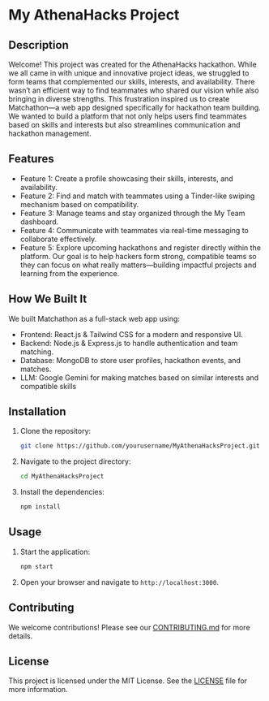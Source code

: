 # My AthenaHacks Project

## Description

Welcome!
This project was created for the AthenaHacks hackathon. While we all came in with unique and innovative project ideas, we struggled to form teams that complemented our skills, interests, and availability. There wasn’t an efficient way to find teammates who shared our vision while also bringing in diverse strengths. This frustration inspired us to create Matchathon—a web app designed specifically for hackathon team building. We wanted to build a platform that not only helps users find teammates based on skills and interests but also streamlines communication and hackathon management.

## Features

- Feature 1: Create a profile showcasing their skills, interests, and availability.
- Feature 2: Find and match with teammates using a Tinder-like swiping mechanism based on compatibility.
- Feature 3: Manage teams and stay organized through the My Team dashboard.
- Feature 4: Communicate with teammates via real-time messaging to collaborate effectively.
- Feature 5: Explore upcoming hackathons and register directly within the platform. Our goal is to help hackers form strong, compatible teams so they can focus on what really matters—building impactful projects and learning from the experience.

## How We Built It 
We built Matchathon as a full-stack web app using: 
- Frontend: React.js & Tailwind CSS for a modern and responsive UI.
- Backend: Node.js & Express.js to handle authentication and team matching.
- Database: MongoDB to store user profiles, hackathon events, and matches.
- LLM: Google Gemini for making matches based on similar interests and compatible skills

## Installation

1. Clone the repository:
   ```bash
   git clone https://github.com/yourusername/MyAthenaHacksProject.git
   ```
2. Navigate to the project directory:
   ```bash
   cd MyAthenaHacksProject
   ```
3. Install the dependencies:
   ```bash
   npm install
   ```

## Usage

1. Start the application:
   ```bash
   npm start
   ```
2. Open your browser and navigate to `http://localhost:3000`.

## Contributing

We welcome contributions! Please see our [CONTRIBUTING.md](CONTRIBUTING.md) for more details.

## License

This project is licensed under the MIT License. See the [LICENSE](LICENSE) file for more information.

